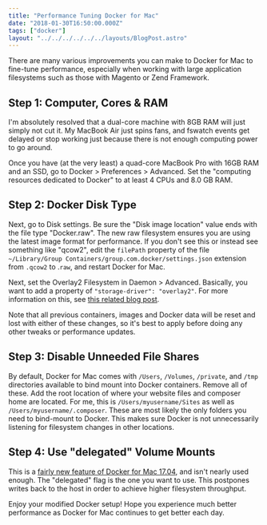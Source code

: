 ```yaml
---
title: "Performance Tuning Docker for Mac"
date: "2018-01-30T16:50:00.000Z"
tags: ["docker"]
layout: "../../../../../../layouts/BlogPost.astro"
---
```


There are many various improvements you can make to Docker for Mac to fine-tune performance, especially when working with large application filesystems such as those with Magento or Zend Framework.

## Step 1: Computer, Cores & RAM

I'm absolutely resolved that a dual-core machine with 8GB RAM will just simply not cut it. My MacBook Air just spins fans, and fswatch events get delayed or stop working just because there is not enough computing power to go around.

Once you have (at the very least) a quad-core MacBook Pro with 16GB RAM and an SSD, go to Docker > Preferences > Advanced. Set the "computing resources dedicated to Docker" to at least 4 CPUs and 8.0 GB RAM.

## Step 2: Docker Disk Type

Next, go to Disk settings. Be sure the "Disk image location" value ends with the file type "Docker.raw". The new raw filesystem ensures you are using the latest image format for performance. If you don't see this or instead see something like "qcow2", edit the `filePath` property of the file `~/Library/Group Containers/group.com.docker/settings.json` extension from `.qcow2` to .`raw`, and restart Docker for Mac.

Next, set the Overlay2 Filesystem in Daemon > Advanced. Basically, you want to add a property of `"storage-driver": "overlay2"`. For more information on this, see <a href="http://markshust.com/2017/03/02/making-docker-mac-faster-overlay2-filesystem" target="_blank">this related blog post</a>.

Note that all previous containers, images and Docker data will be reset and lost with either of these changes, so it's best to apply before doing any other tweaks or performance updates.

## Step 3: Disable Unneeded File Shares

By default, Docker for Mac comes with `/Users`, `/Volumes`, `/private`, and `/tmp` directories available to bind mount into Docker containers. Remove all of these. Add the root location of where your website files and composer home are located. For me, this is `/Users/myusername/Sites` as well as `/Users/myusername/.composer`. These are most likely the only folders you need to bind-mount to Docker. This makes sure Docker is not unnecessarily listening for filesystem changes in other locations.

## Step 4: Use "delegated" Volume Mounts

This is a <a href="https://docs.docker.com/docker-for-mac/osxfs-caching/" target="_blank">fairly new feature of Docker for Mac 17.04</a>, and isn't nearly used enough. The "delegated" flag is the one you want to use. This postpones writes back to the host in order to achieve higher filesystem throughput.

Enjoy your modified Docker setup! Hope you experience much better performance as Docker for Mac continues to get better each day.
